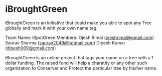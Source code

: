 iBroughtGreen
=============

iBroughtGreen is an initiative that could make you able to spot any Tree globally and mark it with your own name tag.


Team Name: iSpotGreen
Members: 
Ojesh Rimal (ojeshrimal@gmail.com)
Saurav Sharma (saurav2049@hotmail.com)
Dipesh Kumar  (dipesh009@gmail.com)
 

iBroughtGreen is an online project that tags your name on a tree with a 1 dollar funding. The raised fund will help a charatity or any other such organization to Conserver and Protect the particular tree by his/her name.

